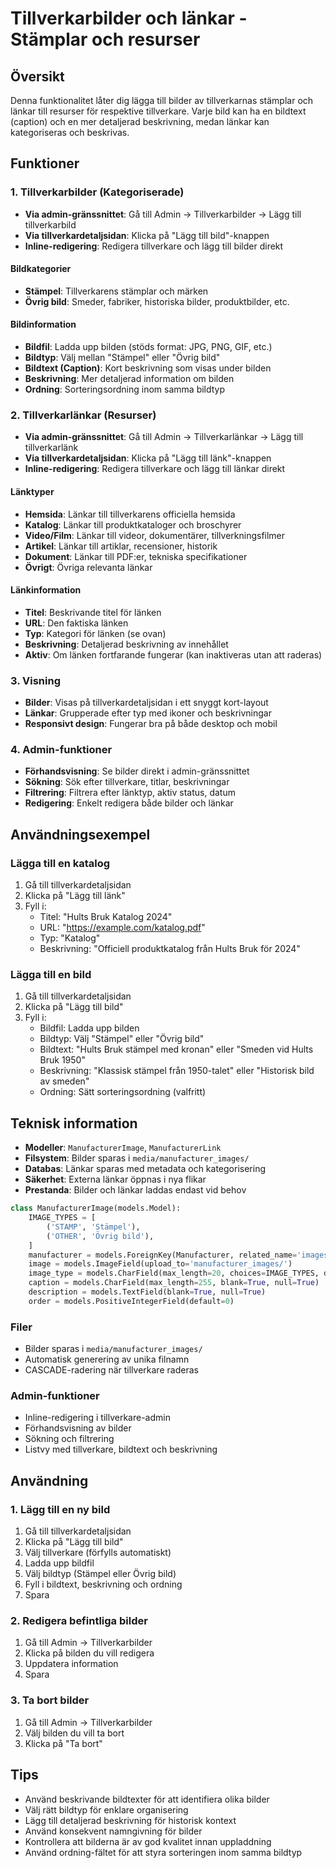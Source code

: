 # Tillverkarbilder och länkar - Stämplar och resurser

## Översikt
Denna funktionalitet låter dig lägga till bilder av tillverkarnas stämplar och länkar till resurser för respektive tillverkare. Varje bild kan ha en bildtext (caption) och en mer detaljerad beskrivning, medan länkar kan kategoriseras och beskrivas.

## Funktioner

### 1. Tillverkarbilder (Kategoriserade)
- **Via admin-gränssnittet**: Gå till Admin → Tillverkarbilder → Lägg till tillverkarbild
- **Via tillverkardetaljsidan**: Klicka på "Lägg till bild"-knappen
- **Inline-redigering**: Redigera tillverkare och lägg till bilder direkt

#### Bildkategorier
- **Stämpel**: Tillverkarens stämplar och märken
- **Övrig bild**: Smeder, fabriker, historiska bilder, produktbilder, etc.

#### Bildinformation
- **Bildfil**: Ladda upp bilden (stöds format: JPG, PNG, GIF, etc.)
- **Bildtyp**: Välj mellan "Stämpel" eller "Övrig bild"
- **Bildtext (Caption)**: Kort beskrivning som visas under bilden
- **Beskrivning**: Mer detaljerad information om bilden
- **Ordning**: Sorteringsordning inom samma bildtyp

### 2. Tillverkarlänkar (Resurser)
- **Via admin-gränssnittet**: Gå till Admin → Tillverkarlänkar → Lägg till tillverkarlänk
- **Via tillverkardetaljsidan**: Klicka på "Lägg till länk"-knappen
- **Inline-redigering**: Redigera tillverkare och lägg till länkar direkt

#### Länktyper
- **Hemsida**: Länkar till tillverkarens officiella hemsida
- **Katalog**: Länkar till produktkataloger och broschyrer
- **Video/Film**: Länkar till videor, dokumentärer, tillverkningsfilmer
- **Artikel**: Länkar till artiklar, recensioner, historik
- **Dokument**: Länkar till PDF:er, tekniska specifikationer
- **Övrigt**: Övriga relevanta länkar

#### Länkinformation
- **Titel**: Beskrivande titel för länken
- **URL**: Den faktiska länken
- **Typ**: Kategori för länken (se ovan)
- **Beskrivning**: Detaljerad beskrivning av innehållet
- **Aktiv**: Om länken fortfarande fungerar (kan inaktiveras utan att raderas)

### 3. Visning
- **Bilder**: Visas på tillverkardetaljsidan i ett snyggt kort-layout
- **Länkar**: Grupperade efter typ med ikoner och beskrivningar
- **Responsivt design**: Fungerar bra på både desktop och mobil

### 4. Admin-funktioner
- **Förhandsvisning**: Se bilder direkt i admin-gränssnittet
- **Sökning**: Sök efter tillverkare, titlar, beskrivningar
- **Filtrering**: Filtrera efter länktyp, aktiv status, datum
- **Redigering**: Enkelt redigera både bilder och länkar

## Användningsexempel

### Lägga till en katalog
1. Gå till tillverkardetaljsidan
2. Klicka på "Lägg till länk"
3. Fyll i:
   - Titel: "Hults Bruk Katalog 2024"
   - URL: "https://example.com/katalog.pdf"
   - Typ: "Katalog"
   - Beskrivning: "Officiell produktkatalog från Hults Bruk för 2024"

### Lägga till en bild
1. Gå till tillverkardetaljsidan
2. Klicka på "Lägg till bild"
3. Fyll i:
   - Bildfil: Ladda upp bilden
   - Bildtyp: Välj "Stämpel" eller "Övrig bild"
   - Bildtext: "Hults Bruk stämpel med kronan" eller "Smeden vid Hults Bruk 1950"
   - Beskrivning: "Klassisk stämpel från 1950-talet" eller "Historisk bild av smeden"
   - Ordning: Sätt sorteringsordning (valfritt)

## Teknisk information
- **Modeller**: `ManufacturerImage`, `ManufacturerLink`
- **Filsystem**: Bilder sparas i `media/manufacturer_images/`
- **Databas**: Länkar sparas med metadata och kategorisering
- **Säkerhet**: Externa länkar öppnas i nya flikar
- **Prestanda**: Bilder och länkar laddas endast vid behov
```python
class ManufacturerImage(models.Model):
    IMAGE_TYPES = [
        ('STAMP', 'Stämpel'),
        ('OTHER', 'Övrig bild'),
    ]
    manufacturer = models.ForeignKey(Manufacturer, related_name='images')
    image = models.ImageField(upload_to='manufacturer_images/')
    image_type = models.CharField(max_length=20, choices=IMAGE_TYPES, default='STAMP')
    caption = models.CharField(max_length=255, blank=True, null=True)
    description = models.TextField(blank=True, null=True)
    order = models.PositiveIntegerField(default=0)
```

### Filer
- Bilder sparas i `media/manufacturer_images/`
- Automatisk generering av unika filnamn
- CASCADE-radering när tillverkare raderas

### Admin-funktioner
- Inline-redigering i tillverkare-admin
- Förhandsvisning av bilder
- Sökning och filtrering
- Listvy med tillverkare, bildtext och beskrivning

## Användning

### 1. Lägg till en ny bild
1. Gå till tillverkardetaljsidan
2. Klicka på "Lägg till bild"
3. Välj tillverkare (förfylls automatiskt)
4. Ladda upp bildfil
5. Välj bildtyp (Stämpel eller Övrig bild)
6. Fyll i bildtext, beskrivning och ordning
7. Spara

### 2. Redigera befintliga bilder
1. Gå till Admin → Tillverkarbilder
2. Klicka på bilden du vill redigera
3. Uppdatera information
4. Spara

### 3. Ta bort bilder
1. Gå till Admin → Tillverkarbilder
2. Välj bilden du vill ta bort
3. Klicka på "Ta bort"

## Tips
- Använd beskrivande bildtexter för att identifiera olika bilder
- Välj rätt bildtyp för enklare organisering
- Lägg till detaljerad beskrivning för historisk kontext
- Använd konsekvent namngivning för bilder
- Kontrollera att bilderna är av god kvalitet innan uppladdning
- Använd ordning-fältet för att styra sorteringen inom samma bildtyp 